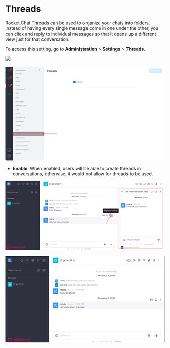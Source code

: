 # Threads

Rocket.Chat Threads can be used to organize your chats into folders, instead of having every single message come in one under the other, you can click and reply to individual messages so that it opens up a different view just for that conversation.

To access this setting, go to **Administration** > **Settings** > **Threads**.

![](<../../../.gitbook/assets/administration >)

![](<../../../.gitbook/assets/image (647) (1).png>)

* **Enable**: When enabled, users will be able to create threads in conversations, otherwise, it would not allow for threads to be used.

![Threads Enabled](<../../../.gitbook/assets/image (667) (1) (1) (1).png>)

![Threads Disabled](<../../../.gitbook/assets/image (643) (1) (1) (1) (1) (1) (1).png>)
